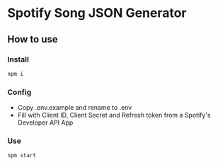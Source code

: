 # Spotify Song JSON Generator

## How to use

### Install

```bash
npm i
```

### Config

- Copy .env.example and rename to .env
- Fill with Client ID, Client Secret and Refresh token from a Spotify's Developer API App

### Use

```bash
npm start
```
